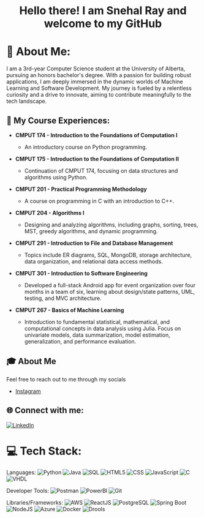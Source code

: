 <h1 align="center">Hello there! I am Snehal Ray and welcome to my GitHub</h1>

# 💫 About Me:
I am a 3rd-year Computer Science student at the University of Alberta, pursuing an honors bachelor's degree. With a passion for building robust applications, I am deeply immersed in the dynamic worlds of Machine Learning and Software Development. My journey is fueled by a relentless curiosity and a drive to innovate, aiming to contribute meaningfully to the tech landscape.

## 🚀 My Course Experiences:
- **CMPUT 174 - Introduction to the Foundations of Computation I**
  - An introductory course on Python programming.

- **CMPUT 175 - Introduction to the Foundations of Computation II**
  - Continuation of CMPUT 174, focusing on data structures and algorithms using Python.

- **CMPUT 201 - Practical Programming Methodology**
  - A course on programming in C with an introduction to C++.

- **CMPUT 204 - Algorithms I**
  - Designing and analyzing algorithms, including graphs, sorting, trees, MST, greedy algorithms, and dynamic programming.

- **CMPUT 291 - Introduction to File and Database Management**
  - Topics include ER diagrams, SQL, MongoDB, storage architecture, data organization, and relational data access methods.

- **CMPUT 301 - Introduction to Software Engineering**
  - Developed a full-stack Android app for event organization over four months in a team of six, learning about design/state patterns, UML, testing, and MVC architecture.

- **CMPUT 267 - Basics of Machine Learning**
  - Introduction to fundamental statistical, mathematical, and computational concepts in data analysis using Julia. Focus on univariate models, data summarization, model estimation, generalization, and performance evaluation.



## 🎓 About Me

Feel free to reach out to me through my socials

- [Instagram](https://www.instagram.com/snehalray10/)



## 🌐 Connect with me:
[![LinkedIn](https://img.shields.io/badge/LinkedIn-%230077B5.svg?logo=linkedin&logoColor=white)](https://www.linkedin.com/in/snehal-ray-4b2aa9293/)

# 💻 Tech Stack:
Languages: 
![Python](https://img.shields.io/badge/python-%233776AB.svg?style=for-the-badge&logo=python&logoColor=white) 
![Java](https://img.shields.io/badge/java-%23ED8B00.svg?style=for-the-badge&logo=java&logoColor=white) 
![SQL](https://img.shields.io/badge/sql-%2307405e.svg?style=for-the-badge&logo=postgresql&logoColor=white) 
![HTML5](https://img.shields.io/badge/html5-%23E34F26.svg?style=for-the-badge&logo=html5&logoColor=white) 
![CSS](https://img.shields.io/badge/css-%231572B6.svg?style=for-the-badge&logo=css3&logoColor=white) 
![JavaScript](https://img.shields.io/badge/javascript-%23323330.svg?style=for-the-badge&logo=javascript&logoColor=%23F7DF1E) 
![C](https://img.shields.io/badge/C-00599C?style=for-the-badge&logo=c&logoColor=white) 
![VHDL](https://img.shields.io/badge/VHDL-%234C709D.svg?style=for-the-badge&logo=V&logoColor=white)

Developer Tools: 
![Postman](https://img.shields.io/badge/Postman-FF6C37?style=for-the-badge&logo=postman&logoColor=white) 
![PowerBI](https://img.shields.io/badge/PowerBI-F2C811?style=for-the-badge&logo=powerbi&logoColor=black) 
![Git](https://img.shields.io/badge/git-%23F05033.svg?style=for-the-badge&logo=git&logoColor=white)

Libraries/Frameworks: 
![AWS](https://img.shields.io/badge/AWS-%23232F3E.svg?style=for-the-badge&logo=amazon-aws&logoColor=white) 
![ReactJS](https://img.shields.io/badge/react-%2320232a.svg?style=for-the-badge&logo=react&logoColor=%2361DAFB) 
![PostgreSQL](https://img.shields.io/badge/PostgreSQL-316192?style=for-the-badge&logo=postgresql&logoColor=white) 
![Spring Boot](https://img.shields.io/badge/Spring_Boot-F2F4F9?style=for-the-badge&logo=spring-boot) 
![NodeJS](https://img.shields.io/badge/node.js-6DA55F?style=for-the-badge&logo=node.js&logoColor=white) 
![Azure](https://img.shields.io/badge/Microsoft_Azure-0078D4?style=for-the-badge&logo=microsoft-azure&logoColor=white) 
![Docker](https://img.shields.io/badge/docker-%230db7ed.svg?style=for-the-badge&logo=docker&logoColor=white) 
![Drools](https://img.shields.io/badge/Drools-%23FF6347.svg?style=for-the-badge&logo=drools&logoColor=white)
